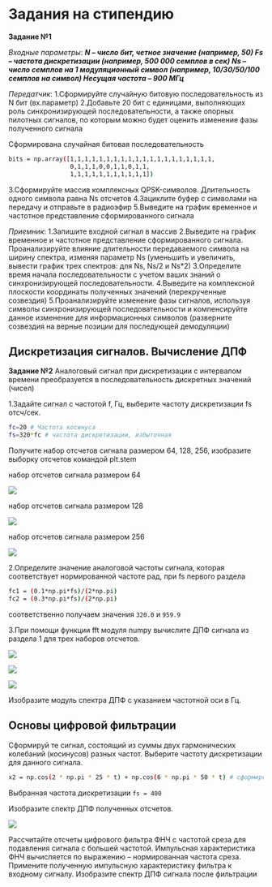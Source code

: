 # Задания на стипендию

**Задание №1**

_Входные параметры_:
***N – число бит, четное значение (например, 50)
Fs – частота дискретизации (например, 500 000 семплов в сек)
Ns – число семплов на 1 модуляционный символ (например, 10/30/50/100 семплов на символ)
Несущая частота – 900 МГц***

_Передатчик_:
1.Сформируйте случайную битовую последовательность из N бит (вх.параметр)
2.Добавьте 20 бит с единицами, выполняющих роль синхронизирующей последовательности, а также опорных пилотных сигналов, по которым можно будет оценить изменение фазы полученного сигнала

Сформирована случайная битовая последовательность
```sh
bits = np.array([1,1,1,1,1,1,1,1,1,1,1,1,1,1,1,1,1,1,1,1,   
                 0,1,1,1,0,0,1,1,0,1,1, 
                 1,1,1,1,1,1,1,1,1,1,1])
```

3.Сформируйте массив комплексных QPSK-символов. Длительность одного символа равна Ns отсчетов
4.Зациклите буфер с символами на передачу и отправьте в радиоэфир
5.Выведите на график временное и частотное представление сформированного сигнала

_Приемник_:
1.Запишите входной сигнал в массив 
2.Выведите на график временное и частотное представление сформированного сигнала. Проанализируйте влияние длительности передаваемого символа на ширину спектра, изменяя параметр Ns (уменьшить и увеличить, вывести график трех спектров: для Ns, Ns/2 и Ns*2)
3.Определите время начала последовательности с учетом ваших знаний о синхронизирующей последовательности.
4.Выведите на комплексной плоскости координаты полученных значений (перекрученные созвездия)
5.Проанализируйте изменение фазы сигналов, используя символы синхронизирующей последовательности и компенсируйте данное изменение для информационных символов (разверните созвездия на верные позиции для последующей демодуляции)

## Дискретизация сигналов. Вычисление ДПФ 

**Задание №2**
Аналоговый сигнал  при дискретизации с интервалом времени  преобразуется в последовательность дискретных значений (чисел)  

1.Задайте  сигнал с частотой f, Гц, выберите частоту дискретизации  fs отсч/сек. 

```sh
fc=20 # Частота косинуса  
fs=320*fc # частота дискретизации, избыточная 
```

Получите набор отсчетов сигнала размером 64, 128, 256, изобразите выборку отсчетов командой plt.stem

набор отсчетов сигнала размером 64

![](https://github.com/MargQ/sdr_curse/blob/master/sdr_task/Screenshots/X1.png)

набор отсчетов сигнала размером 128

![](https://github.com/MargQ/sdr_curse/blob/master/sdr_task/Screenshots/X2.png)

набор отсчетов сигнала размером 256

![](https://github.com/MargQ/sdr_curse/blob/master/sdr_task/Screenshots/X3.png)

2.Определите значение аналоговой частоты сигнала, которая соответствует нормированной частоте  рад,  при fs первого раздела

```sh
fc1 = (0.1*np.pi*fs)/(2*np.pi)
fc2 = (0.3*np.pi*fs)/(2*np.pi) 
```
соответственно получаем значения `320.0` и  `959.9`

3.При помощи функции fft модуля numpy вычислите ДПФ сигнала из раздела 1 для трех наборов отсчетов. 

![](https://github.com/MargQ/sdr_curse/blob/master/sdr_task/Screenshots/spectr1.png)

![](https://github.com/MargQ/sdr_curse/blob/master/sdr_task/Screenshots/spectr2.png)

![](https://github.com/MargQ/sdr_curse/blob/master/sdr_task/Screenshots/spectr2.png)

Изобразите модуль спектра ДПФ с указанием частотной оси в Гц. 
 
## Основы цифровой фильтрации

Сформируй	те сигнал, состоящий из суммы двух гармонических колебаний (косинусов) разных частот. Выберите частоту дискретизации для данного сигнала. 

```sh
x2 = np.cos(2 * np.pi * 25 * t) + np.cos(6 * np.pi * 50 * t) # сформированный сигнал 
```
Выбранная частота дискретизации `fs = 400` 

Изобразите спектр ДПФ полученных отсчетов. 

![](https://github.com/MargQ/sdr_curse/blob/master/sdr_task/Screenshots/spectr2cos.png)

Рассчитайте отсчеты цифрового фильтра ФНЧ с частотой среза для подавления сигнала с большей частотой. Импульсная характеристика ФНЧ вычисляется по  выражению   – нормированная частота среза.
Примените полученную импульсную характеристику фильтра к входному сигналу.
Изобразите спектр ДПФ сигнала после фильтрации 

